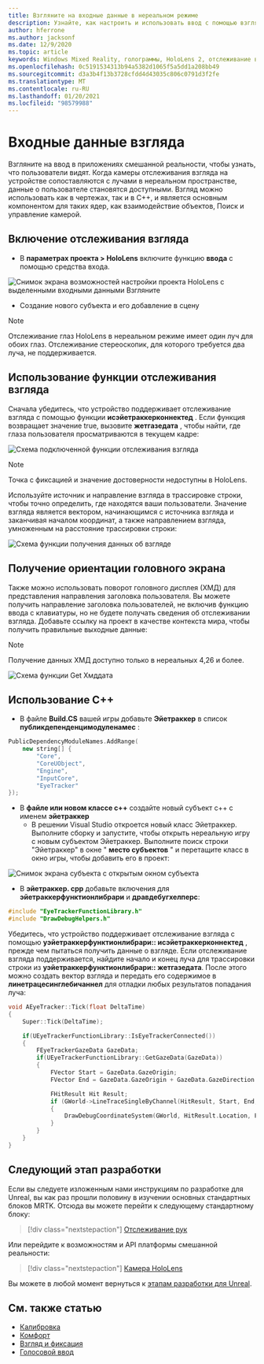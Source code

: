 ```yaml
---
title: Взгляните на входные данные в нереальном режиме
description: Узнайте, как настроить и использовать ввод с помощью взгляда с отслеживанием глаз и ориентацией на голове для приложений HoloLens в нереальном виде.
author: hferrone
ms.author: jacksonf
ms.date: 12/9/2020
ms.topic: article
keywords: Windows Mixed Reality, голограммы, HoloLens 2, отслеживание взгляда, ввод с экрана, подключенный головной дисплей, нереалный механизм, гарнитура смешанной реальности, гарнитура Windows Mixed Reality, гарнитура виртуальной реальности
ms.openlocfilehash: 0c5191534313b94a5382d1065f5a5dd1a208bb49
ms.sourcegitcommit: d3a3b4f13b3728cfdd4d43035c806c0791d3f2fe
ms.translationtype: MT
ms.contentlocale: ru-RU
ms.lasthandoff: 01/20/2021
ms.locfileid: "98579988"
---
```

# <a name="gaze-input"></a>Входные данные взгляда

Взгляните на ввод в приложениях смешанной реальности, чтобы узнать, что пользователи видят. Когда камеры отслеживания взгляда на устройстве сопоставляются с лучами в нереальном пространстве, данные о пользователе становятся доступными. Взгляд можно использовать как в чертежах, так и в C++, и является основным компонентом для таких ядер, как взаимодействие объектов, Поиск и управление камерой.

## <a name="enabling-eye-tracking"></a>Включение отслеживания взгляда

- В **параметрах проекта > HoloLens** включите функцию **ввода** с помощью средства входа.

![Снимок экрана возможностей настройки проекта HoloLens с выделенными входными данными Взгляните](images/unreal-gaze-img-01.png)

- Создание нового субъекта и его добавление в сцену

> [!NOTE]
> Отслеживание глаз HoloLens в нереальном режиме имеет один луч для обоих глаз. Отслеживание стереоскопик, для которого требуется два луча, не поддерживается.

## <a name="using-eye-tracking"></a>Использование функции отслеживания взгляда

Сначала убедитесь, что устройство поддерживает отслеживание взгляда с помощью функции **исэйетраккерконнектед** .  Если функция возвращает значение true, вызовите **жетгазедата** , чтобы найти, где глаза пользователя просматриваются в текущем кадре:

![Схема подключенной функции отслеживания взгляда](images/unreal-gaze-img-02.png)

> [!NOTE]
> Точка с фиксацией и значение достоверности недоступны в HoloLens.

Используйте источник и направление взгляда в трассировке строки, чтобы точно определить, где находятся ваши пользователи.  Значение взгляда является вектором, начинающимся с источника взгляда и заканчивая началом координат, а также направлением взгляда, умноженным на расстояние трассировки строки:

![Схема функции получения данных об взгляде](images/unreal-gaze-img-03.png)

## <a name="getting-head-orientation"></a>Получение ориентации головного экрана

Также можно использовать поворот головного дисплея (ХМД) для представления направления заголовка пользователя. Вы можете получить направление заголовка пользователей, не включив функцию ввода с клавиатуры, но не будете получать сведения об отслеживании взгляда.  Добавьте ссылку на проект в качестве контекста мира, чтобы получить правильные выходные данные:

> [!NOTE]
> Получение данных ХМД доступно только в нереальных 4,26 и более.

![Схема функции Get Хмддата](images/unreal-gaze-img-04.png)

## <a name="using-c"></a>Использование C++

- В файле **Build.CS** вашей игры добавьте **Эйетраккер** в список **публикдепенденцимодуленамес** :

```cpp
PublicDependencyModuleNames.AddRange(
    new string[] {
        "Core",
        "CoreUObject",
        "Engine",
        "InputCore",
        "EyeTracker"
});
```

- В **файле или новом классе c++** создайте новый субъект c++ с именем **эйетраккер**
    - В решении Visual Studio откроется новый класс Эйетраккер. Выполните сборку и запустите, чтобы открыть нереальную игру с новым субъектом Эйетраккер.  Выполните поиск строки "Эйетраккер" в окне " **место субъектов** " и перетащите класс в окно игры, чтобы добавить его в проект:

![Снимок экрана субъекта с открытым окном субъекта](images/unreal-gaze-img-06.png)

- В **эйетраккер. cpp** добавьте включения для **эйетраккерфунктионлибрари** и **дравдебугхелперс**:

```cpp
#include "EyeTrackerFunctionLibrary.h"
#include "DrawDebugHelpers.h"
```

Убедитесь, что устройство поддерживает отслеживание взгляда с помощью **уэйетраккерфунктионлибрари:: исэйетраккерконнектед** , прежде чем пытаться получить данные о взгляде.  Если отслеживание взгляда поддерживается, найдите начало и конец луча для трассировки строки из **уэйетраккерфунктионлибрари:: жетгазедата**. После этого можно создать вектор взгляда и передать его содержимое в **линетрацесинглебичаннел** для отладки любых результатов попадания луча:

```cpp
void AEyeTracker::Tick(float DeltaTime)
{
    Super::Tick(DeltaTime);

    if(UEyeTrackerFunctionLibrary::IsEyeTrackerConnected())
    {
        FEyeTrackerGazeData GazeData;
        if(UEyeTrackerFunctionLibrary::GetGazeData(GazeData))
        {
            FVector Start = GazeData.GazeOrigin;
            FVector End = GazeData.GazeOrigin + GazeData.GazeDirection * 100;

            FHitResult Hit Result;
            if (GWorld->LineTraceSingleByChannel(HitResult, Start, End, ECollisionChannel::ECC_Visiblity))
            {
                DrawDebugCoordinateSystem(GWorld, HitResult.Location, FQuat::Identity.Rotator(), 10);
            }
        }
    }
}
```

## <a name="next-development-checkpoint"></a>Следующий этап разработки

Если вы следуете изложенным нами инструкциям по разработке для Unreal, вы как раз прошли половину в изучении основных стандартных блоков MRTK. Отсюда вы можете перейти к следующему стандартному блоку:

> [!div class="nextstepaction"]
> [Отслеживание рук](unreal-hand-tracking.md)

Или перейдите к возможностям и API платформы смешанной реальности:

> [!div class="nextstepaction"]
> [Камера HoloLens](unreal-hololens-camera.md)

Вы можете в любой момент вернуться к [этапам разработки для Unreal](unreal-development-overview.md#2-core-building-blocks).

## <a name="see-also"></a>См. также статью
* [Калибровка](/hololens/hololens-calibration)
* [Комфорт](../../design/comfort.md)
* [Взгляд и фиксация](../../design/gaze-and-commit.md)
* [Голосовой ввод](../../out-of-scope/voice-design.md)